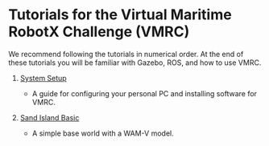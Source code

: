 # Tutorials for the Virtual Maritime RobotX Challenge (VMRC)

We recommend following the tutorials in numerical order. At the end of these tutorials you will be familiar with Gazebo, ROS, and how to use VMRC.

1. [System Setup](https://bitbucket.org/osrf/vmrc/wiki/tutorials/SystemSetup)
    * A guide for configuring your personal PC and installing software for VMRC.

1. [Sand Island Basic](https://bitbucket.org/osrf/vmrc/wiki/Gazebo:%20Sand%20Island%20Basic)
    * A simple base world with a WAM-V model.